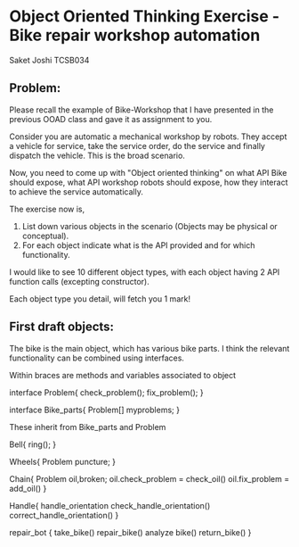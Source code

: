# Object Oriented Thinking Exercise - Bike repair workshop automation

Saket Joshi
TCSB034

## Problem:
Please recall the example of Bike-Workshop that I have presented in the previous OOAD class and gave it as assignment to you.

Consider you are automatic a mechanical workshop by robots. They accept a vehicle for service, take the service order, do the service and finally dispatch the vehicle. This is the broad scenario.

Now, you need to come up with "Object oriented thinking" on what API Bike should expose, what API workshop robots should expose, how they interact to achieve the service automatically.

The exercise now is,
1. List down various objects in the scenario (Objects may be physical or conceptual).
2. For each object indicate what is the API provided and for which functionality.

I would like to see 10 different object types, with each object having 2 API function calls (excepting constructor).

Each object type you detail, will fetch you 1 mark!


## First draft objects:

The bike is the main object, which has various bike parts. I think the relevant functionality can be combined using interfaces.

Within braces are methods and variables associated to object


interface Problem{
check_problem();
fix_problem();
}

interface Bike_parts{
Problem[] myproblems;
}

These inherit from Bike_parts and Problem

Bell{
ring();
}

Wheels{
Problem puncture;
}

Chain{
Problem oil,broken;
oil.check_problem = check_oil()
oil.fix_problem = add_oil()
}

Handle{
handle_orientation
check_handle_orientation()
correct_handle_orientation()
}

repair_bot
{
take_bike()
repair_bike()
analyze bike()
return_bike()
}




